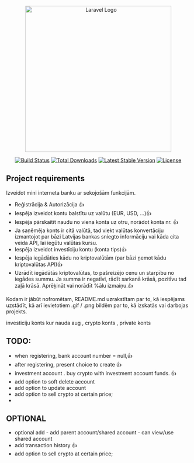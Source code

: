 <p align="center"><a href="https://laravel.com" target="_blank"><img src="https://raw.githubusercontent.com/laravel/art/master/logo-lockup/5%20SVG/2%20CMYK/1%20Full%20Color/laravel-logolockup-cmyk-red.svg" width="400" alt="Laravel Logo"></a></p>

<p align="center">
<a href="https://github.com/laravel/framework/actions"><img src="https://github.com/laravel/framework/workflows/tests/badge.svg" alt="Build Status"></a>
<a href="https://packagist.org/packages/laravel/framework"><img src="https://img.shields.io/packagist/dt/laravel/framework" alt="Total Downloads"></a>
<a href="https://packagist.org/packages/laravel/framework"><img src="https://img.shields.io/packagist/v/laravel/framework" alt="Latest Stable Version"></a>
<a href="https://packagist.org/packages/laravel/framework"><img src="https://img.shields.io/packagist/l/laravel/framework" alt="License"></a>
</p>

## Project requirements
Izveidot mini interneta banku ar sekojošām funkcijām.
- Reģistrācija & Autorizācija  👍
- Iespēja izveidot kontu balstītu uz valūtu (EUR, USD, ...)👍
- Iespēja pārskaitīt naudu no viena konta uz otru, norādot konta nr. 👍
- Ja saņēmēja konts ir citā valūtā, tad viekt valūtas konvertāciju izmantojot par bāzi Latvijas bankas sniegto informāciju vai kāda cita veida API, lai iegūtu valūtas kursu.
- Iespēja izveidot investīciju kontu (konta tips)👍
- Iespēja iegādāties kādu no kriptovalūtām (par bāzi ņemot kādu kriptovalūtas API)👍
- Uzrādīt iegādātās kriptovalūtas, to pašreizējo cenu un starpību no iegādes summu. Ja summa ir negatīvi, rādīt sarkanā krāsā, pozitīvu tad zaļā krāsā. Aprēķināt vai norādīt %ālu izmaiņu.👍

Kodam ir jābūt nofromētam, README.md uzrakstītam par to, kā iespējams uzstādīt, kā arī ievietotiem .gif / .png bildēm par to, kā izskatās vai darbojas projekts.

investiciju konts kur nauda aug ,
crypto konts ,
private konts
## TODO:
- when registering, bank account number = null,👍
- after registering, present choice to create 👍
- investment account . buy crypto with investment account funds. 👍
- add option to soft delete account
- add option to update account 
- add option to sell crypto at certain price;
- 


## OPTIONAL
- optional add - add parent account/shared account - can view/use shared account
- add transaction history 👍
- add option to sell crypto at certain price;
